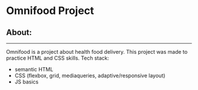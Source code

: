 # Omnifood Project

## About:

---

Omnifood is a project about health food delivery.
This project was made to practice HTML and CSS skills.
Tech stack:

- semantic HTML
- CSS (flexbox, grid, mediaqueries, adaptive/responsive layout)
- JS basics
